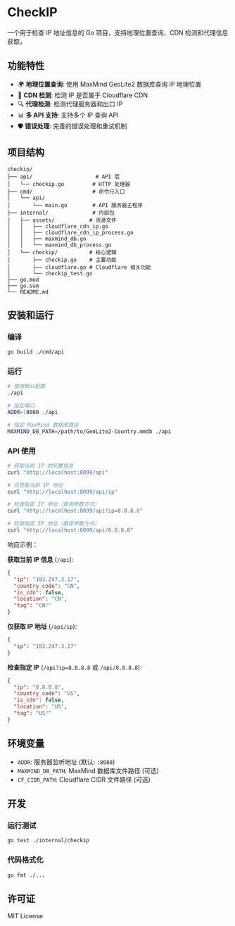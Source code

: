 # CheckIP

一个用于检查 IP 地址信息的 Go 项目，支持地理位置查询、CDN 检测和代理信息获取。

## 功能特性

- 🌍 **地理位置查询**: 使用 MaxMind GeoLite2 数据库查询 IP 地理位置
- 🚀 **CDN 检测**: 检测 IP 是否属于 Cloudflare CDN
- 🔍 **代理检测**: 检测代理服务器和出口 IP
- 📊 **多 API 支持**: 支持多个 IP 查询 API
- 🛡️ **错误处理**: 完善的错误处理和重试机制

## 项目结构

```
checkip/
├── api/                    # API 层
│   └── checkip.go         # HTTP 处理器
├── cmd/                   # 命令行入口
│   └── api/
│       └── main.go        # API 服务器主程序
├── internal/              # 内部包
│   ├── assets/           # 资源文件
│   │   ├── cloudflare_cdn_ip.go
│   │   ├── cloudflare_cdn_ip_process.go
│   │   ├── maxmind_db.go
│   │   └── maxmind_db_process.go
│   └── checkip/          # 核心逻辑
│       ├── checkip.go    # 主要功能
│       ├── cloudflare.go # Cloudflare 相关功能
│       └── checkip_test.go
├── go.mod
├── go.sum
└── README.md
```

## 安装和运行

### 编译

```bash
go build ./cmd/api
```

### 运行

```bash
# 使用默认配置
./api

# 指定端口
ADDR=:8080 ./api

# 指定 MaxMind 数据库路径
MAXMIND_DB_PATH=/path/to/GeoLite2-Country.mmdb ./api
```

### API 使用

```bash
# 获取当前 IP 的完整信息
curl "http://localhost:8099/api"

# 仅获取当前 IP 地址
curl "http://localhost:8099/api/ip"

# 检查指定 IP 地址（查询参数方式）
curl "http://localhost:8099/api?ip=8.8.8.8"

# 检查指定 IP 地址（路径参数方式）
curl "http://localhost:8099/api/8.8.8.8"
```

响应示例：

**获取当前 IP 信息** (`/api`):
```json
{
  "ip": "183.247.3.17",
  "country_code": "CN",
  "is_cdn": false,
  "location": "CN",
  "tag": "CN²"
}
```

**仅获取 IP 地址** (`/api/ip`):
```json
{
  "ip": "183.247.3.17"
}
```

**检查指定 IP** (`/api?ip=8.8.8.8` 或 `/api/8.8.8.8`):
```json
{
  "ip": "8.8.8.8",
  "country_code": "US",
  "is_cdn": false,
  "location": "US",
  "tag": "US²"
}
```

## 环境变量

- `ADDR`: 服务器监听地址 (默认: `:8080`)
- `MAXMIND_DB_PATH`: MaxMind 数据库文件路径 (可选)
- `CF_CIDR_PATH`: Cloudflare CIDR 文件路径 (可选)

## 开发

### 运行测试

```bash
go test ./internal/checkip
```

### 代码格式化

```bash
go fmt ./...
```

## 许可证

MIT License
